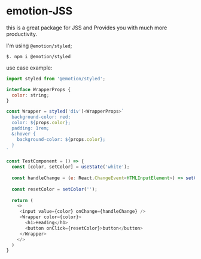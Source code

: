 # emotion-JSS

this is a great package for JSS and Provides you with much more productivity.

I'm using `@emotion/styled`;

`$. npm i @emotion/styled`

use case example:

```js
import styled from '@emotion/styled';

interface WrapperProps {
  color: string;
}

const Wrapper = styled('div')<WrapperProps>`
  background-color: red;
  color: ${props.color};
  padding: 1rem;
  &:hover {
    background-color: ${props.color};
  }
`

const TestComponent = () => {
  const [color, setColor] = useState('white');
  
  const handleChange = (e: React.ChangeEvent<HTMLInputElement>) => setColor(e.target.value);
  
  const resetColor = setColor('');
  
  return (
    <>
     <input value={color} onChange={handleChange} />
     <Wrapper color={color}>
       <h1>Heading</h1>
       <button onClick={resetColor}>button</button>
     </Wrapper>
    </>
  )
}
```
